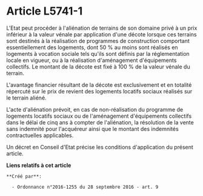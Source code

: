 # Article L5741-1

L'Etat peut procéder à l'aliénation de terrains de son domaine privé à un prix inférieur à la valeur vénale par application
d'une décote lorsque ces terrains sont destinés à la réalisation de programmes de construction comportant essentiellement des
logements, dont 50 % au moins sont réalisés en logements à vocation sociale tels qu'ils sont définis par la réglementation
locale en vigueur, ou à la réalisation d'aménagement d'équipements collectifs. Le montant de la décote est fixé à 100 % de la
valeur vénale du terrain.

L'avantage financier résultant de la décote est exclusivement et en totalité répercuté sur le prix de revient des logements
locatifs sociaux réalisés sur le terrain aliéné.

L'acte d'aliénation prévoit, en cas de non-réalisation du programme de logements locatifs sociaux ou de l'aménagement
d'équipements collectifs dans le délai de cinq ans à compter de l'aliénation, la résolution de la vente sans indemnité pour
l'acquéreur ainsi que le montant des indemnités contractuelles applicables.

Un décret en Conseil d'Etat précise les conditions d'application du présent article.

**Liens relatifs à cet article**

	**Créé par**:

	  - Ordonnance n°2016-1255 du 28 septembre 2016 - art. 9
